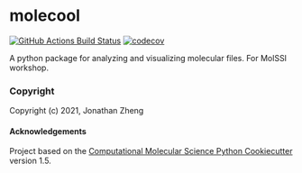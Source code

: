 molecool
==============================
[//]: # (Badges)
[![GitHub Actions Build Status](https://github.com/REPLACE_WITH_OWNER_ACCOUNT/molecool/workflows/CI/badge.svg)](https://github.com/REPLACE_WITH_OWNER_ACCOUNT/molecool/actions?query=workflow%3ACI)
[![codecov](https://codecov.io/gh/REPLACE_WITH_OWNER_ACCOUNT/molecool/branch/master/graph/badge.svg)](https://codecov.io/gh/REPLACE_WITH_OWNER_ACCOUNT/molecool/branch/master)


A python package for analyzing and visualizing molecular files. For MolSSI workshop.

### Copyright

Copyright (c) 2021, Jonathan Zheng


#### Acknowledgements
 
Project based on the 
[Computational Molecular Science Python Cookiecutter](https://github.com/molssi/cookiecutter-cms) version 1.5.
